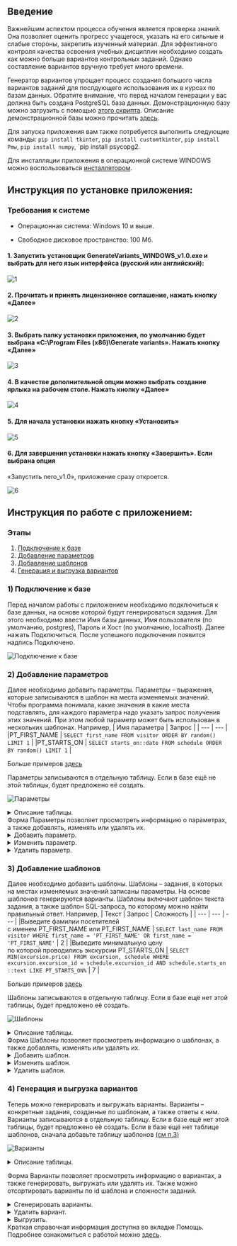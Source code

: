 ## Введение

Важнейшим аспектом процесса обучения является проверка знаний. Она позволяет оценить прогресс учащегося, указать на его сильные и слабые стороны, закрепить изученный материал. Для эффективного контроля качества освоения учебных дисциплин необходимо создать как можно больше вариантов контрольных заданий. Однако составление вариантов вручную требует много времени.

Генератор вариантов упрощает процесс создания большого числа вариантов заданий для послдующего использования их в курсах по базам данных.
Обратите внимание, что перед началом генерации у вас должна быть создана PostgreSQL база данных. Демонстрационную базу можно загрузить с помощью [этого скрипта](demo_db/demo_db_script.zip). Описание демонстрационной базы можно прочитать [здесь](demo_db/demo_db_description.pdf).

Для запуска приложения вам также потребуется выполнить следующие команды: `pip install tkinter`, `pip install customtkinter`, `pip install Pmw`, `pip install numpy`, `pip install psycopg2.

Для инсталляции приложения в операционной системе WINDOWS можно воспользоваться [инсталлятором](demo_db/GenerateVariants_WINDOWS_v1.0.exe).

## Инструкция по установке приложения:
### Требования к системе
- Операционная система: Windows 10 и выше.

- Свободное дисковое пространство: 100 Mб.

#### 1. Запустить установщик GenerateVariants_WINDOWS_v1.0.exe и выбрать для него язык интерфейса (русский или английский):

![1](images/installation1.png)

#### 2. Прочитать и принять лицензионное соглашение, нажать кнопку «Далее»

![2](images/installation2.png)

#### 3. Выбрать папку установки приложения, по умолчанию будет выбрана «C:\Program Files (x86)\Generate variants».  Нажать кнопку «Далее»

![3](images/installation3.png)

#### 4. В качестве дополнительной опции можно выбрать создание ярлыка на рабочем столе. Нажать кнопку «Далее»

![4](images/installation4.png)

#### 5. Для начала установки нажать кнопку «Установить»

![5](images/installation5.png)

#### 6. Для завершения установки нажать кнопку «Завершить». Если выбрана опция 
«Запустить nero_v1.0», приложение сразу откроется.

![6](images/installation6.png)

## Инструкция по работе с приложением:
### Этапы
1. [Подключение к базе](#bd_connect)
2. [Добавление параметров](#param)
3. [Добавление шаблонов](#templ)
4. [Генерация и выгрузка вариантов](#var)

<a name="bd_connect"> </a>
### 1) Подключение к базе
Перед началом работы с приложением необходимо подключиться к базе данных, на основе которой будут генерироваться задания. 
Для этого необходимо ввести Имя базы данных, Имя пользователя (по умолчанию, postgres), Пароль и Хост (по умолчанию, localhost). 
Далее нажать Подключиться. После успешного подключения появится надпись Подключено.

![Подключение к базе](images/db_connection.png)

<a name="param"> </a>
### 2) Добавление параметров
Далее необходимо добавить параметры. Параметры – выражения, которые записываются в шаблон на места изменяемых значений. Чтобы программа понимала, какие значения в какие места подставлять, для каждого параметра надо указать запрос получения этих значений. При этом любой параметр может быть использован в нескольких шаблонах.
Например, 
| Имя параметра	| Запрос |
| --- | --- |
|PT_FIRST_NAME |	`SELECT first_name FROM visitor ORDER BY random() LIMIT 1` |
|PT_STARTS_ON	| `SELECT starts_on::date FROM schedule ORDER BY random() LIMIT 1` |

Больше примеров [здесь](demo_db/parameters)

Параметры записываются в отдельную таблицу. Если в базе ещё не этой таблицы, будет предложено её создать.

![Параметры](images/parameters.png)
<details>
  <summary>Описание таблицы.</summary>
  
  
  | Name | Data type | Constraints | Description |
| --- | --- | --- | --- |
| parameter_id  | integer | PK | Идентификатор параметра |
| parameter_name | varchar(300) | NOT NULL, UNIQUE | Имя параметра |
| parameter_query | varchar(1000) | - | Запрос, по которому будет происходить выбор значения на место параметра |

</details>
Форма Параметры позволяет просмотреть информацию о параметрах, а также добавлять, изменять или удалять их.
<details>
  <summary>Добавить параметр.</summary>
  Нажмите Добавить параметр. В появившемся окне заполните имя параметра и SQL-запрос. Имя должно начинаться с PT_. 
  Запрос должен возвращать одно случайное значение. Нажмите Добавить или клавишу Enter. Имя параметра должно быть уникальным. 
</details>
<details>
  <summary>Изменить параметр.</summary>
  ЛКМ выберите параметр в списке и нажмите Изменить параметр. В появившемся окне измените имя или запрос. Нажмите Сохранить изменения или клавишу Enter. 
  Чтобы снять выделение, нажмите на выделенный параметр ПКМ.
</details>
<details>
  <summary>Удалить параметр.</summary>
  ЛКМ выберите параметр в списке и нажмите Удалить параметр. Параметр будет удалён. Чтобы снять выделение, нажмите на выделенный параметр ПКМ.
</details>

<a name="templ"> </a>
### 3) Добавление шаблонов
Далее необходимо добавить шаблоны. Шаблоны – задания, в которых на местах изменяемых значений записаны параметры. На основе шаблонов генерируются варианты. 
Шаблоны включают шаблон текста задания, а также шаблон SQL-запроса, по которому можно найти правильный ответ.
Например, 
| Текст | Запрос | Сложность |
| --- | --- | --- |
|Выведите фамилии посетителей <br>с именем PT_FIRST_NAME или PT_FIRST_NAME | `SELECT last_name FROM visitor WHERE first_name = 'PT_FIRST_NAME' OR first_name = 'PT_FIRST_NAME'`	| 2 |
|Выведите минимальную цену <br>по которой проводились экскурсии PT_STARTS_ON	| `SELECT MIN(excursion.price) FROM excursion, schedule WHERE excursion.excursion_id = schedule.excursion_id AND schedule.starts_on ::text LIKE PT_STARTS_ON%`	| 7 |

Больше примеров [здесь](demo_db/tasks.txt)

Шаблоны записываются в отдельную таблицу. Если в базе ещё нет этой таблицы, будет предложено её создать. 

![Шаблоны](images/templates.png)
<details>
  <summary>Описание таблицы.</summary>
  

| Name | Data type | Constraints | Description |
| --- | --- | --- | --- |
| template_id | integer | PK | Идентификатор шаблона|
| template_text | varchar(1000) | - | Шаблон текста задания |
| template_query | varchar(1000) | - | Шаблон запроса |
| level | integer  | - | Уровень сложности задания |
 
</details>
Форма Шаблоны позволяет просмотреть информацию о шаблонах, а также добавлять, изменять или удалять их.
<details>
  <summary>Добавить шаблон.</summary>
 Нажмите Добавить шаблон. В появившемся окне заполните шаблон текста и шаблон SQL-запроса. Укажите сложность задания по шкале от 1 до 10. Нажмите Добавить или клавишу Enter. 
</details>
<details>
  <summary>Изменить шаблон.</summary>
   ЛКМ выберите шаблон в списке и нажмите Изменить шаблон. В появившемся окне измените шаблон текста, шаблон SQL-запроса или сложность. Нажмите Сохранить изменения или клавишу Enter. Чтобы снять выделение, нажмите на выделенный шаблон ПКМ.
</details>
<details>
  <summary>Удалить шаблон.</summary>
  ЛКМ выберите шаблон в списке и нажмите Удалить шаблон. Шаблон будет удалён. Чтобы снять выделение, нажмите на выделенный шаблон ПКМ.
</details>

<a name="var"></a>

### 4) Генерация и выгрузка вариантов
Теперь можно генерировать и выгружать варианты.
Варианты – конкретные задания, созданные по шаблонам, а также ответы к ним.
Варианты записываются в отдельную таблицу. Если в базе ещё нет этой таблицы, будет предложено её создать. Если в базе ещё нет таблице шаблонов, сначала добавьте таблицу шаблонов [(см п.3)](#templ)

![Варианты](images/variants.png)
<details> 
  <summary>Описание таблицы.</summary>
  
  
  | Name | Data type | Constraints | Description |
| --- | --- | --- | --- |
| variant_id  | integer | PK | Идентификатор задания |
| template_id  | integer | NOT NULL, FK | Ссылка на шаблон |
| parameters | varchar(300)[] | - | Значения параметров задания |
| variant_text | varchar(1000)  | - | Текст задания |
| result | varchar(300)[] | - | Правильный ответ на задание |  
</details>

Форма Варианты позволяет просмотреть информацию о вариантах, а также генерировать, выгружать или удалять их. Также можно отсортировать варианты по id шаблона и сложности заданий.
<details>
  <summary>Сгенерировать варианты.</summary>
Нажмите Сгенерировать варианты. В появившемся окне укажите сколько должно быть вариантов и выберите шаблон, по которому они будут генерироваться. Нажмите Сгенерировать или клавишу Enter. Если генерация прошла успешно, вы увидите соответствующее сообщение. Иногда в процессе генерации могут возникать дубликаты, информация о которых выведется в сообщении.
</details>
<details>
  <summary>Удалить вариант.</summary>
ЛКМ выберите вариант в списке и нажмите Удалить вариант. Вариант будет удалён. Чтобы снять выделение, нажмите на выделенный шаблон ПКМ.
</details>
<details>
  <summary>Выгрузить.</summary>
 Нажмите Выгрузить. В появившемся окне выберите директорию и укажите имя файла. Создастся txt-файл со списком заданий. Будут выгружены только те задания, которые       отображены в текущем списке. То есть, если стоит в фильтре указаны произвольные сложность и id шаблона, будут выгружены все варианты в порядке увеличения id    шаблона. Если указана сложность – будут выгружены только задания определённой сложности. Если указан id шаблона – выгрузятся варианты только одного задания.
    Пример выгруженного заданияможно посмотреть <a href="demo_db/demo_db_load_file.txt">здесь</a>.
</details>
Краткая справочная информация доступна во вкладке Помощь.
Подробнее ознакомиться с работой можно  <a href="paperwork.pdf">здесь</a>.
